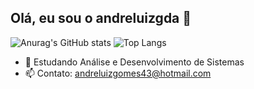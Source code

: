 ## Olá, eu sou o andreluizgda 👋
![Anurag's GitHub stats](https://github-readme-stats.vercel.app/api?username=andreluizgda&show_icons=true&theme=default)
![Top Langs](https://github-readme-stats.vercel.app/api/top-langs/?username=anuraghazra&layout=compact)

- 🌱 Estudando Análise e Desenvolvimento de Sistemas
- 📫 Contato: andreluizgomes43@hotmail.com

